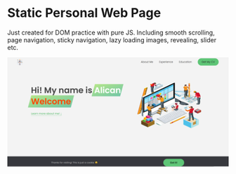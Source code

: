 # Static Personal Web Page

Just created for DOM practice with pure JS. Including smooth scrolling, page navigation, sticky navigation, lazy loading images, revealing, slider etc.

![alt text](https://github.com/alicankececi/spa-personal-website/blob/master/img/SPA.PNG?raw=true)
